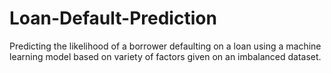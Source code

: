 # Loan-Default-Prediction
Predicting the likelihood of a borrower defaulting on a loan using a machine learning model based on variety of factors given on an imbalanced dataset.
